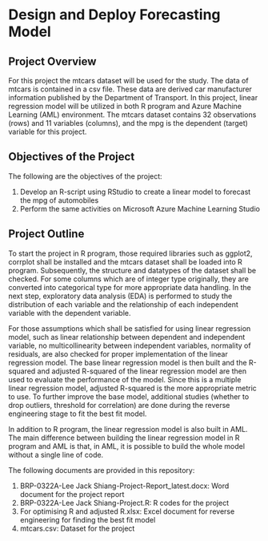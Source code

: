 # Design and Deploy Forecasting Model

## Project Overview
For this project the mtcars dataset will be used for the study. The data of mtcars is contained in a csv file. These data are derived car manufacturer information published by the Department of Transport. In this project, linear regression model will be utilized in both R program and Azure Machine Learning (AML) environment. The mtcars dataset contains 32 observations (rows) and 11 variables (columns), and the mpg is the dependent (target) variable for this project.

## Objectives of the Project
The following are the objectives of the project:
1.	Develop an R-script using RStudio to create a linear model to forecast the mpg of automobiles
2.	Perform the same activities on Microsoft Azure Machine Learning Studio

## Project Outline
To start the project in R program, those required libraries such as ggplot2, corrplot shall be installed and the mtcars dataset shall be loaded into R program. Subsequently, the structure and datatypes of the dataset shall be checked. For some columns which are of integer type originally, they are converted into categorical type for more appropriate data handling. In the next step, exploratory data analysis (EDA) is performed to study the distribution of each variable and the relationship of each independent variable with the dependent variable.

For those assumptions which shall be satisfied for using linear regression model, such as linear relationship between dependent and independent variable, no multicollinearity between independent variables, normality of residuals, are also checked for proper implementation of the linear regression model. The base linear regression model is then built and the R-squared and adjusted R-squared of the linear regression model are then used to evaluate the performance of the model. Since this is a multiple linear regression model, adjusted R-squared is the more appropriate metric to use. To further improve the base model, additional studies (whether to drop outliers, threshold for correlation) are done during the reverse engineering stage to fit the best fit model.

In addition to R program, the linear regression model is also built in AML. The main difference between building the linear regression model in R program and AML is that, in AML, it is possible to build the whole model without a single line of code. 

The following documents are provided in this repository:
  1. BRP-0322A-Lee Jack Shiang-Project-Report_latest.docx: Word document for the project report
  2. BRP-0322A-Lee Jack Shiang-Project.R: R codes for the project
  3. For optimising R and adjusted R.xlsx: Excel document for reverse engineering for finding the best fit model
  4. mtcars.csv: Dataset for the project
